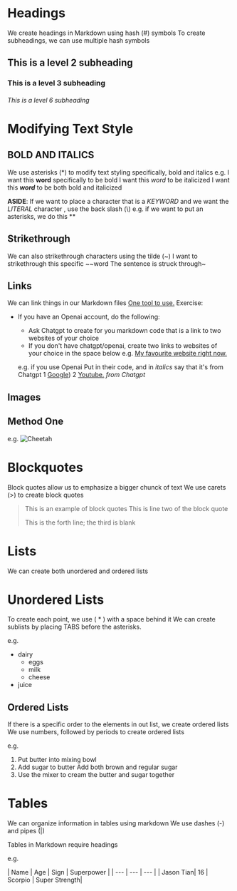 # Headings
We create headings in Markdown using hash (#) symbols
To create subheadings, we can use multiple hash symbols
## This is a level 2 subheading

### This is a level 3 subheading 
###### This is a level 6 subheading

# Modifying Text Style
## BOLD AND ITALICS
We use asterisks (\*) to modify text styling specifically, bold and italics
e.g.
I want this **word** specifically to be bold
I want this *word* to be italicized
I want this ***word*** to be both bold and italicized

**ASIDE**: If we want to place a character that is a *KEYWORD* and we want the *LITERAL* character , use the back slash (\\) 
	e.g. if we want to put an asterisks, we do this **
## Strikethrough
We can also strikethrough characters using the tilde (~)
I want to strikethrough this specific ~~word
The sentence is struck through~

## Links 
We can link things in our Markdown files
[One tool to use.](https://chat.openai.com)
Exercise:
* If you have an Openai account, do the following:
	* Ask Chatgpt to create for you markdown code that is a link to two websites of your choice
	* If you don't have chatgpt/openai, create two links to websites of your choice in the space below
	e.g. [My favourite website right now.](https://www.google.com)

	e.g. if you use Openai
	Put in their code, and in *italics* say that it's from Chatgpt
	1 [Google](https://google.com/)) 
	2 [Youtube.](https://www.youtube.com)
	*from Chatgpt*
	
## Images

## Method One
e.g.
![Cheetah](http://elelur.com/data_images/mammals/cheetah/cheetah-02.jpg)

# Blockquotes
Block quotes allow us to emphasize a bigger chunck of text 
We use carets (>) to create block quotes 

> This is an example of block quotes
> This is line two of the block quote
> 
> This is the forth line; the third is blank

# Lists
We can create both unordered and ordered lists

# Unordered Lists
To create each point, we use ( * ) with a space behind it
We can create sublists by placing TABS before the asterisks.

e.g.
* dairy
	* eggs
	* milk
	* cheese
* juice

## Ordered Lists
If there is a specific order to the elements in out list, we create ordered lists
We use numbers, followed by periods to create ordered lists

e.g.
1. Put butter into mixing bowl
2. Add sugar to butter
   Add both brown and regular sugar
3. Use the mixer to cream the butter and sugar together

# Tables 
We can organize information in tables using markdown
We use dashes (-) and pipes (|)

Tables in Markdown require headings

e.g.

|  Name     |  Age      | Sign     | Superpower    |
|  ---      |  ---      | ---      | 
|  Jason Tian| 16       | Scorpio  | Super Strength|

